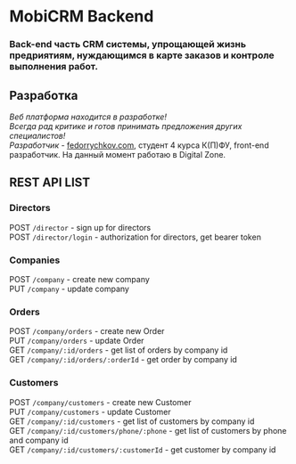 # MobiCRM Backend
### Back-end часть CRM системы, упрощающей жизнь предриятиям, нуждающимся в карте заказов и контроле выполнения работ.
## Разработка
*Веб платформа находится в разработке!* <br>
*Всегда рад критике и готов принимать предложения других специалистов!* <br>
*Разработчик* - [fedorrychkov.com](fedorrychkov.com), студент 4 курса К(П)ФУ, front-end разработчик. На данный момент работаю в Digital Zone.
## REST API LIST
### Directors
POST `/director` - sign up for directors <br/>
POST `/director/login` - authorization for directors, get bearer token <br/>
### Companies
POST `/company` - create new company <br/>
PUT `/company` - update company <br/>
### Orders
POST `/company/orders` - create new Order <br/>
PUT `/company/orders` - update Order <br/>
GET `/company/:id/orders` - get list of orders by company id <br/>
GET `/company/:id/orders/:orderId` - get order by company id <br/>
### Customers
POST `/company/customers` - create new Customer <br/>
PUT `/company/customers` - update Customer <br/>
GET `/company/:id/customers` - get list of customers by company id <br/>
GET `/company/:id/customers/phone/:phone` - get list of customers by phone and company id <br/>
GET `/company/:id/customers/:customerId` - get customer by company id <br/>